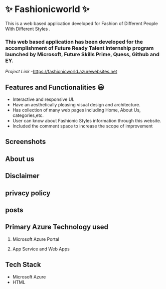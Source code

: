 # ✨ Fashionicworld ✨

This is a web based application developed for Fashion of Different People With Different Styles
.

### This web based application has been developed for the accomplishment of Future Ready Talent Internship program launched by Microsoft, Future Skills Prime, Quess, Github and EY.


*Project Link* -https://fashionicworld.azurewebsites.net

## Features and Functionalities 😃

- Interactive and responsive UI.
- Have an aesthetically pleasing visual design and architecture.
- Has collection of many web pages including Home, About Us, categories,etc.
- User can know about Fashionic Styles information through this website.
- Included the comment space to increase the scope of improvement 

## Screenshots

## About us

## Disclaimer

## privacy policy

## posts

## Primary Azure Technology used
1. Microsoft Azure Portal

2. App Service and Web Apps

## Tech Stack
- Microsoft Azure
- HTML
